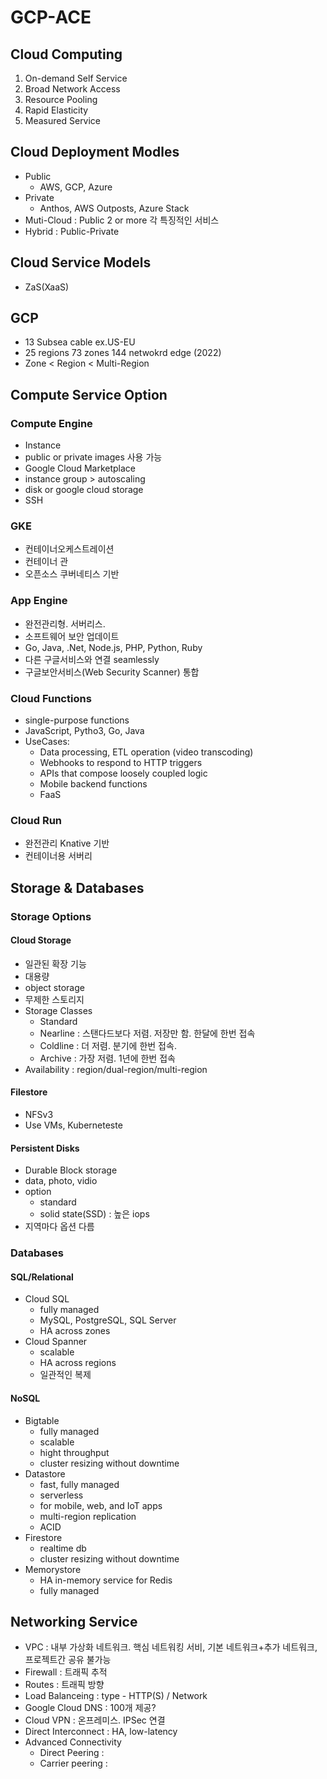 # GCP-ACE

## Cloud Computing
1. On-demand Self Service
2. Broad Network Access
3. Resource Pooling
4. Rapid Elasticity
5. Measured Service

## Cloud Deployment Modles
- Public
  - AWS, GCP, Azure
- Private
  - Anthos, AWS Outposts, Azure Stack
- Muti-Cloud : Public 2 or more 각 특징적인 서비스
- Hybrid : Public-Private

## Cloud Service Models
- ZaS(XaaS)

## GCP
- 13 Subsea cable ex.US-EU
- 25 regions 73 zones 144 netwokrd edge (2022)
- Zone < Region < Multi-Region

## Compute Service Option
### Compute Engine
- Instance
- public or private images 사용 가능
- Google Cloud Marketplace
- instance group > autoscaling
- disk or google cloud storage
- SSH

### GKE
- 컨테이너오케스트레이션
- 컨테이너 관
- 오픈소스 쿠버네티스 기반

### App Engine
- 완전관리형. 서버리스.
- 소프트웨어 보안 업데이트
- Go, Java, .Net, Node.js, PHP, Python, Ruby
- 다른 구글서비스와 연결 seamlessly
- 구글보안서비스(Web Security Scanner) 통합

### Cloud Functions
- single-purpose functions
- JavaScript, Pytho3, Go, Java
- UseCases:
  - Data processing, ETL operation (video transcoding)
  - Webhooks to respond to HTTP triggers
  - APIs that compose loosely coupled logic
  - Mobile backend functions
  - FaaS

### Cloud Run
- 완전관리 Knative 기반
- 컨테이너용 서버리


## Storage & Databases
### Storage Options
#### Cloud Storage
- 일관된 확장 기능
- 대용량
- object storage
- 무제한 스토리지
- Storage Classes
  - Standard
  - Nearline : 스탠다드보다 저렴. 저장만 함. 한달에 한번 접속
  - Coldline : 더 저렴. 분기에 한번 접속.
  - Archive : 가장 저렴. 1년에 한번 접속
- Availability : region/dual-region/multi-region
#### Filestore
- NFSv3
- Use VMs, Kuberneteste
#### Persistent Disks
- Durable Block storage
- data, photo, vidio
- option
  - standard
  - solid state(SSD) : 높은 iops
- 지역마다 옵션 다름

### Databases
#### SQL/Relational
- Cloud SQL
  - fully managed
  - MySQL, PostgreSQL, SQL Server
  - HA across zones
- Cloud Spanner
  - scalable
  - HA across regions
  - 일관적인 복제
#### NoSQL
- Bigtable
  - fully managed
  - scalable
  - hight throughput
  - cluster resizing without downtime
- Datastore
  - fast, fully managed
  - serverless
  - for mobile, web, and IoT apps
  - multi-region replication
  - ACID
- Firestore
  - realtime db
  - cluster resizing without downtime
- Memorystore
  - HA in-memory service for Redis
  - fully managed


## Networking Service
- VPC : 내부 가상화 네트워크. 핵심 네트워킹 서비, 기본 네트워크+추가 네트워크, 프로젝트간 공유 불가능
- Firewall : 트래픽 추적
- Routes : 트래픽 방향
- Load Balanceing : type - HTTP(S) / Network
- Google Cloud DNS : 100개 제공?
- Cloud VPN : 온프레미스. IPSec 연결
- Direct Interconnect : HA, low-latency
- Advanced Connectivity
  - Direct Peering : 
  - Carrier peering :






